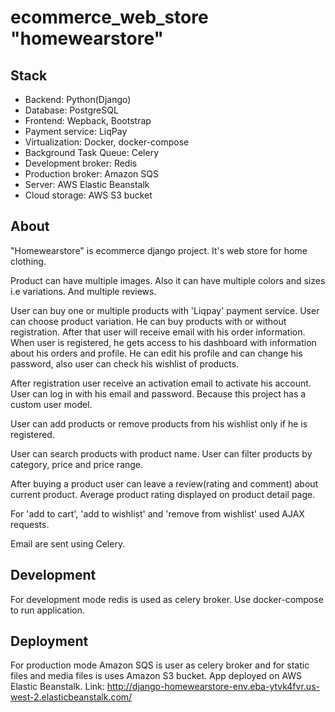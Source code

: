 # ecommerce_web_store "homewearstore"

Stack
--
+ Backend: Python(Django)
+ Database: PostgreSQL
+ Frontend: Wepback, Bootstrap
+ Payment service: LiqPay
+ Virtualization: Docker, docker-compose
+ Background Task Queue: Celery
+ Development broker: Redis
+ Production broker: Amazon SQS
+ Server: AWS Elastic Beanstalk
+ Cloud storage: AWS S3 bucket

About
--
"Homewearstore" is ecommerce django project. It's web store for home clothing.

Product can have multiple images. Also it can have multiple colors and sizes i.e variations. And multiple reviews. 

User can buy one or multiple products with 'Liqpay' payment service. User can choose product variation.
He can buy products with or without registration. After that user will receive email with his order information.
When user is registered, he gets access to his dashboard with information about his orders and profile.
He can edit his profile and can change his password, also user can check his wishlist of products.

After registration user receive an activation email to activate his account. User can log in with his email and password.
Because this project has a custom user model.

User can add products or remove products from his wishlist only if he is registered.

User can search products with product name. User can filter products by category, price and price range.

After buying a product user can leave a review(rating and comment) about current product.
Average product rating displayed on product detail page.

For 'add to cart', 'add to wishlist' and 'remove from wishlist' used AJAX requests.

Email are sent using Celery.

Development
--
For development mode redis is used as celery broker. Use docker-compose to run application.

Deployment
--
For production mode Amazon SQS is user as celery broker and for static files and media files is uses Amazon S3 bucket.
App deployed on AWS Elastic Beanstalk. Link: http://django-homewearstore-env.eba-ytvk4fvr.us-west-2.elasticbeanstalk.com/

